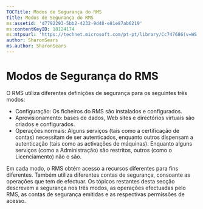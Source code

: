 ```yaml
---
TOCTitle: Modos de Segurança do RMS
Title: Modos de Segurança do RMS
ms:assetid: 'd7792293-5bb2-4232-9d48-e81e87ab6219'
ms:contentKeyID: 18124174
ms:mtpsurl: 'https://technet.microsoft.com/pt-pt/library/Cc747686(v=WS.10)'
author: SharonSears
ms.author: SharonSears
---
```


Modos de Segurança do RMS
=========================

O RMS utiliza diferentes definições de segurança para os seguintes três modos:

-   Configuração: Os ficheiros do RMS são instalados e configurados.
-   Aprovisionamento: bases de dados, Web sites e directórios virtuais são criados e configurados.
-   Operações normais: Alguns serviços (tais como a certificação de contas) necessitam de ser autenticados, enquanto outros dispensam a autenticação (tais como as activações de máquinas). Enquanto alguns serviços (como a Administração) são restritos, outros (como o Licenciamento) não o são.

Em cada modo, o RMS obtém acesso a recursos diferentes para fins diferentes. Também utiliza diferentes contas de segurança, consoante as operações que tem de efectuar. Os tópicos restantes desta secção descrevem a segurança nos três modos, as operações efectuadas pelo RMS, as contas de segurança emitidas e as respectivas permissões de acesso.
